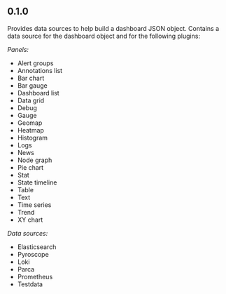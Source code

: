 ## 0.1.0

Provides data sources to help build a dashboard JSON object.
Contains a data source for the dashboard object and for the following plugins:

*Panels:*
- Alert groups
- Annotations list
- Bar chart
- Bar gauge
- Dashboard list
- Data grid
- Debug
- Gauge
- Geomap
- Heatmap
- Histogram
- Logs
- News
- Node graph
- Pie chart
- Stat
- State timeline
- Table
- Text
- Time series
- Trend
- XY chart

*Data sources:*
- Elasticsearch
- Pyroscope
- Loki
- Parca
- Prometheus
- Testdata
